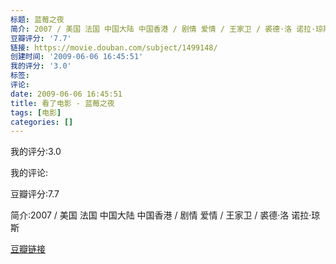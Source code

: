 ```yaml
---
标题: 蓝莓之夜
简介: 2007 / 美国 法国 中国大陆 中国香港 / 剧情 爱情 / 王家卫 / 裘德·洛 诺拉·琼斯
豆瓣评分: '7.7'
链接: https://movie.douban.com/subject/1499148/
创建时间: '2009-06-06 16:45:51'
我的评分: '3.0'
标签:
评论:
date: 2009-06-06 16:45:51
title: 看了电影 - 蓝莓之夜
tags: [电影]
categories: []
---
```


我的评分:3.0

我的评论:

豆瓣评分:7.7

简介:2007 / 美国 法国 中国大陆 中国香港 / 剧情 爱情 / 王家卫 / 裘德·洛 诺拉·琼斯

[豆瓣链接](https://movie.douban.com/subject/1499148/)

